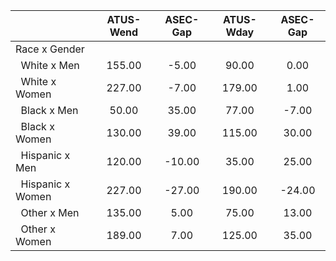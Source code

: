 
|                      |    ATUS-Wend |     ASEC-Gap |    ATUS-Wday |     ASEC-Gap |
| -------------------- | :----------: | :----------: | :----------: | :----------: |
| Race x Gender        |              |              |              |              |
| &nbsp;&nbsp;White x Men |       155.00 |        -5.00 |        90.00 |         0.00 |
| &nbsp;&nbsp;White x Women |       227.00 |        -7.00 |       179.00 |         1.00 |
| &nbsp;&nbsp;Black x Men |        50.00 |        35.00 |        77.00 |        -7.00 |
| &nbsp;&nbsp;Black x Women |       130.00 |        39.00 |       115.00 |        30.00 |
| &nbsp;&nbsp;Hispanic x Men |       120.00 |       -10.00 |        35.00 |        25.00 |
| &nbsp;&nbsp;Hispanic x Women |       227.00 |       -27.00 |       190.00 |       -24.00 |
| &nbsp;&nbsp;Other x Men |       135.00 |         5.00 |        75.00 |        13.00 |
| &nbsp;&nbsp;Other x Women |       189.00 |         7.00 |       125.00 |        35.00 |

